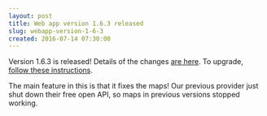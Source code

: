 ```yaml
---
layout: post
title: Web app version 1.6.3 released
slug: webapp-version-1-6-3
created: 2016-07-14 07:30:00
---
```



Version 1.6.3 is released! Details of the changes [are here](http://ican.openacalendar.org/webapp/release/1.6.3.html). To upgrade, [follow these instructions](http://docs-superusers.openacalendar.org/en/v1.6.x/upgrading.html).

The main feature in this is that it fixes the maps! Our previous provider just shut down their free open API, so maps in previous versions stopped working.

